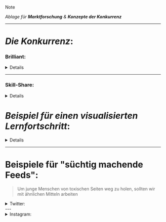 <!-------------------------------------------------------------------------------------------------------------------------------------  
    📕Cheatsheets:     https://github.com/skills  
    📙Get started:     https://docs.github.com/en/get-started  
    📗Quickstart:      https://docs.github.com/en/get-started/writing-on-github/getting-started-with-writing-and-formatting-on-github/quickstart-for-writing-on-github  
    📘Basic Syntax:    https://docs.github.com/en/get-started/writing-on-github/getting-started-with-writing-and-formatting-on-github/basic-writing-and-formatting-syntax  
--------------------------------------------------------------------------------------------------------------------------------------->  

> [!NOTE]  
> *Ablage für* ***Marktforschung*** *&* ***Konzepte der Konkurrenz***  
>

---
# ***Die Konkurrenz***:  

### **Brilliant**:  
<details>

![BRILLIANT](https://github.com/IxI-Enki/Uebung-syp-002/blob/main/Analyze_competition/beispiel-brilliant.png)
![BRILLIANT](https://github.com/IxI-Enki/Uebung-syp-002/blob/main/Analyze_competition/beispiel-brilliant-3.png)
![BRILLIANT](https://github.com/IxI-Enki/Uebung-syp-002/blob/main/Analyze_competition/beispiel-brilliant-2.png)
</details>

---
### **Skill-Share**:
<details>

![SKILLSHARE](https://github.com/IxI-Enki/Uebung-syp-002/blob/main/Analyze_competition/beispiel-skillshare.jpg)
</details>

# ***Beispiel für einen visualisierten Lernfortschritt***:

<details> 

![LernFortschrittAnzeige](https://github.com/IxI-Enki/Uebung-syp-002/blob/main/Analyze_competition/beispiel-lernfortschritt.png)
</details>

--- 
# **Beispiele für "süchtig machende Feeds"**:
  > Um junge Menschen von toxischen Seiten weg zu holen, sollten wir mit ähnlichen Mitteln arbeiten

<details><summary>Twitter: </summary>

![Twitter](https://github.com/IxI-Enki/Uebung-syp-002/blob/main/Analyze_competition/beispiel-twitter-feed.jpg)
</details>
---

<details><summary>Instagram: </summary>

![Instagram](https://github.com/IxI-Enki/Uebung-syp-002/blob/main/Analyze_competition/beispiel-instagram-feed.jpg)
</details>
